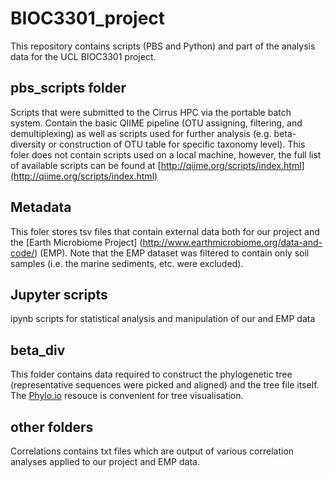 # BIOC3301_project
This repository contains scripts (PBS and Python) and part of the analysis data for the UCL BIOC3301 project.

## pbs_scripts folder
Scripts that were submitted to the Cirrus HPC via the portable batch system. Contain the basic QIIME pipeline (OTU assigning, 
filtering, and demultiplexing) as well as scripts used for further analysis (e.g. beta-diversity or construction of OTU table for specific
taxonomy level). This foler does not contain scripts used on a local machine, however, the full list of available scripts can be found at [http://qiime.org/scripts/index.html](http://qiime.org/scripts/index.html) 

## Metadata 
This foler stores tsv files that contain external data both for our project and the [Earth Microbiome Project] (http://www.earthmicrobiome.org/data-and-code/) (EMP). 
Note that the EMP dataset was filtered to contain only soil samples (i.e. the marine sediments, etc. were excluded).

## Jupyter scripts 
ipynb scripts for statistical analysis and manipulation of our and EMP data

## beta_div
This folder contains data required to construct the phylogenetic tree (representative sequences were picked and aligned) and
the tree file itself. The [Phylo.io](http://phylo.io/) resouce is convenient for tree visualisation. 

## other folders 
Correlations contains txt files which are output of various correlation analyses applied to our project and EMP data.
 
